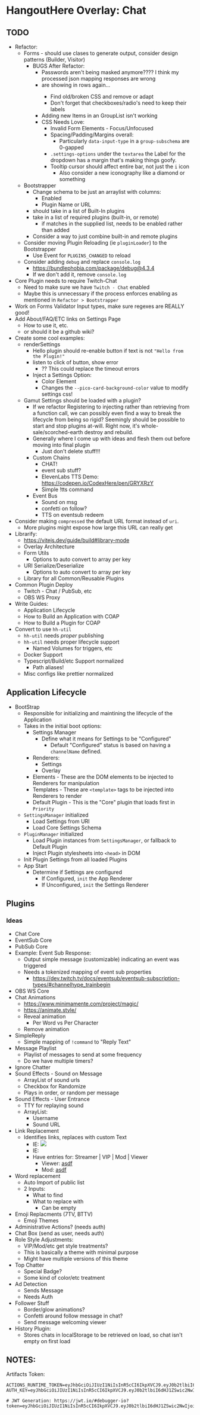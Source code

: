 # HangoutHere Overlay: Chat

## TODO

* Refactor:
  * Forms - should use clases to generate output, consider design patterns (Builder, Visitor)
    * BUGS After Refactor:
      * Passwords aren't being masked anymore???? I think my processed json mapping responses are wrong
      * <Labels> are showing in rows again...
        * Find old/broken CSS and remove or adapt
        * Don't forget that checkboxes/radio's need to keep their labels
      * Adding new Items in an GroupList isn't working
      * CSS Needs Love:
        * Invalid Form Elements - Focus/Unfocused
        * Spacing/Padding/Margins overall:
          * Particularly `data-input-type` in a `group-subschema` are 0-gapped
        * `.settings-options` under the `textarea` the Label for the dropdown has a margin
          that's making things goofy.
        * Tooltip cursor should affect entire bar, not just the `i` icon
          * Also consider a new iconography like a diamond or something
  * Bootstrapper
    * Change schema to be just an arraylist with columns:
      * Enabled
      * Plugin Name or URL
    * should take in a list of Built-In plugins
    * take in a list of required plugins (built-in, or remote)
      * if matches in the supplied list, needs to be enabled rather than added
    * Consider a way to just combine built-in and remote plugins
  * Consider moving Plugin Reloading (ie `pluginLoader`) to the Bootstrapper
    * Use Event for `PLUGINS_CHANGED` to reload
  * Consider adding `debug` and replace `console.log`
    * https://bundlephobia.com/package/debug@4.3.4
    * If we don't add it, remove `console.log`
* Core Plugin needs to require Twitch-Chat
  * Need to make sure we have `Twitch - Chat` enabled
  * Maybe this is unnecessary if the process enforces enabling as mentioned in `Refactor > Bootstrapper`
* Work on Forms Validator Input types, make sure regexes are REALLY good!
* Add About/FAQ/ETC links on Settings Page
  * How to use it, etc.
  * or should it be a github wiki?
* Create some cool examples:
  * renderSettings
    * Hello plugin should re-enable button if text is not `"Hello from the Plugin!"`
    * listen to click of button, show error
      * ?? This could replace the timeout errors
    * Inject a Settings Option:
      * Color Element
      * Changes the `--pico-card-background-color` value to modify settings css!
  * Gamut Settings should be loaded with a plugin?
    * If we refactor Registering to injecting rather than retrieving from a function call, we can possibly even find a way to break the lifecycle from being so rigid? Seemingly should be possible to start and stop plugins at-will. Right now, it's whole-sale/scorched-earth destroy and rebuild.
	* Generally where I come up with ideas and flesh them out before moving into final plugin
		* Just don't delete stuff!!!
	* Custom Chains
		* CHAT!
		* event sub stuff?
		* ElevenLabs TTS Demo: https://codepen.io/CodexHere/pen/GRYXRzY
		* Simple !tts command
	* Event Bus
		* Sound on msg
		* confetti on follow?
		* TTS on eventsub redeem
* Consider making `compressed` the default URL format instead of `uri`.
  * More plugins might expose how large this URL can really get
* Librarify:
  * https://vitejs.dev/guide/build#library-mode
  * Overlay Architecture
  * Form Utils
     * Options to auto convert to array per key
  * URI Serialize/Deserialize
     * Options to auto convert to array per key
  * Library for all Common/Reusable Plugins
* Common Plugin Deploy
  * Twitch - Chat / PubSub, etc
  * OBS WS Proxy
* Write Guides:
  * Application Lifecycle
  * How to Build an Application with COAP
  * How to Build a Plugin for COAP
* Convert to use `hh-util`
  * `hh-util` needs *proper* publishing
  * `hh-util` needs proper lifecycle support
    * Named Volumes for triggers, etc
  * Docker Support
  * Typescript/Build/etc Support normalized
    * Path aliases!
  * Misc configs like prettier normalized

## Application Lifecycle

- BootStrap 
  - Responsible for initializing and maintining the lifecycle of the Application
  - Takes in the initial boot options:
      - Settings Manager
        - Define what it means for Settings to be "Configured"
          - Default "Configured" status is based on having a `channelName` defined.
      - Renderers:
        - Settings
        - Overlay
      - Elements - These are the DOM elements to be injected to Renderers for manipulation
      - Templates - These are `<template>` tags to be injected into Renderers to render
      - Default Plugin - This is the "Core" plugin that loads first in `Priority`
  - `SettingsManager` initialized
    - Load Settings from URI
    - Load Core Settings Schema
  - `PluginManager` initialized
    - Load Plugin instances from `SettingsManager`, or fallback to Default Plugin
    - Inject Plugin stylesheets into `<head>` in DOM
  - Init Plugin Settings from all loaded Plugins
  - App Start
    - Determine if Settings are configured
      - If Configured, `init` the App Renderer
      - If Unconfigured, `init` the Settings Renderer

## Plugins

### Ideas

* Chat Core
* EventSub Core
* PubSub Core
* Example: Event Sub Response:
  * Output simple message (customizable) indicating an event was triggered
  * Needs a tokenized mapping of event sub properties
    * https://dev.twitch.tv/docs/eventsub/eventsub-subscription-types/#channelhype_trainbegin
* OBS WS Core
* Chat Animations
  * https://www.minimamente.com/project/magic/
  * https://animate.style/
  * Reveal animation
    * Per Word vs Per Character
  * Remove animation
* SimpleReply
  * Simple mapping of `!command` to "Reply Text"
* Message Playlist
  * Playlist of messages to send at some frequency
  * Do we have multiple timers?
* Ignore Chatter
* Sound Effects - Sound on Message
  * ArrayList of sound urls
  * Checkbox for Randomize
  * Plays in order, or random per message
* Sound Effects - User Entrance
  * TTY for replaying sound
  * ArrayList:
    * Username
    * Sound URL
* Link Replacement
  * Identifies links, replaces with custom Text
    * IE: <img src="https://domain.com/redacted.png">
    * IE: <LINK REDACTED>
    * Have entries for: Streamer | VIP | Mod | Viewer
      * Viewer: <a href="https:link" class="blurred">asdf</a>
      * Mod: <a href="https:link">asdf</a>
* Word replacement
  * Auto Import of public list
  * 2 Inputs:
    * What to find
    * What to replace with
      * Can be empty
* Emoji Replacments (7TV, BTTV)
  * Emoji Themes
* Administrative Actions? (needs auth)
* Chat Box (send as user, needs auth)
* Role Style Adjustments:
  * VIP/Mod/etc get style treatments?
  * This is basically a theme with minimal purpose
  * Might have multiple versions of this theme
* Top Chatter
  * Special Badge?
  * Some kind of color/etc treatment
* Ad Detection
  * Sends Message
  * Needs Auth
* Follower Stuff
  * Border/glow animations?
  * Confetti around follow message in chat?
  * Send message welcoming viewer
* History Plugin:
  * Stores chats in localStorage to be retrieved on load, so chat isn't empty on first load


## NOTES:

Artifacts Token:

```
ACTIONS_RUNTIME_TOKEN=eyJhbGciOiJIUzI1NiIsInR5cCI6IkpXVCJ9.eyJ0b2tlbiI6dHJ1ZSwic2NwIjoiQWN0aW9ucy5FeGFtcGxlU2NvcGUgQWN0aW9ucy5SZXN1bHRzOmFhYTpiYmIifQ.Byr9QP7Pg1c_P2grEkyHDrG2XdPspFCPvSThK9egAqw
AUTH_KEY=eyJhbGciOiJIUzI1NiIsInR5cCI6IkpXVCJ9.eyJ0b2tlbiI6dHJ1ZSwic2NwIjoiQWN0aW9ucy5FeGFtcGxlU2NvcGUgQWN0aW9ucy5SZXN1bHRzOmFhYTpiYmIifQ.Byr9QP7Pg1c_P2grEkyHDrG2XdPspFCPvSThK9egAqw

# JWT Generation: https://jwt.io/#debugger-io?token=eyJhbGciOiJIUzI1NiIsInR5cCI6IkpXVCJ9.eyJ0b2tlbiI6dHJ1ZSwic2NwIjoiQWN0aW9ucy5FeGFtcGxlU2NvcGUgQWN0aW9ucy5SZXN1bHRzOmFhYTpiYmIifQ.Byr9QP7Pg1c_P2grEkyHDrG2XdPspFCPvSThK9egAqw
```
